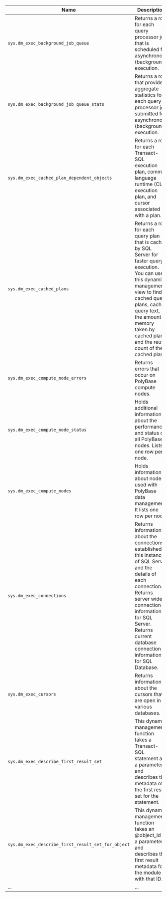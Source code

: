 
| Name                                                | Description                                                                                                                                                                                                                                     |
|-----------------------------------------------------|-------------------------------------------------------------------------------------------------------------------------------------------------------------------------------------------------------------------------------------------------|
| `sys.dm_exec_background_job_queue`                  | Returns a row for each query processor job that is scheduled for asynchronous (background) execution.                                                                                                                                          |
| `sys.dm_exec_background_job_queue_stats`            | Returns a row that provides aggregate statistics for each query processor job submitted for asynchronous (background) execution.                                                                                                                 |
| `sys.dm_exec_cached_plan_dependent_objects`         | Returns a row for each Transact-SQL execution plan, common language runtime (CLR) execution plan, and cursor associated with a plan.                                                                                                            |
| `sys.dm_exec_cached_plans`                          | Returns a row for each query plan that is cached by SQL Server for faster query execution. You can use this dynamic management view to find cached query plans, cached query text, the amount of memory taken by cached plans, and the reuse count of the cached plans. |
| `sys.dm_exec_compute_node_errors`                   | Returns errors that occur on PolyBase compute nodes.                                                                                                                                                                                           |
| `sys.dm_exec_compute_node_status`                   | Holds additional information about the performance and status of all PolyBase nodes. Lists one row per node.                                                                                                                                    |
| `sys.dm_exec_compute_nodes`                         | Holds information about nodes used with PolyBase data management. It lists one row per node.                                                                                                                                                   |
| `sys.dm_exec_connections`                           | Returns information about the connections established to this instance of SQL Server and the details of each connection. Returns server wide connection information for SQL Server. Returns current database connection information for SQL Database. |
| `sys.dm_exec_cursors`                               | Returns information about the cursors that are open in various databases.                                                                                                                                                                      |
| `sys.dm_exec_describe_first_result_set`             | This dynamic management function takes a Transact-SQL statement as a parameter and describes the metadata of the first result set for the statement.                                                                                            |
| `sys.dm_exec_describe_first_result_set_for_object`  | This dynamic management function takes an @object_id as a parameter and describes the first result metadata for the module with that ID.                                                                                                        |
| ...                                                 | ...                                                                                                                                                                                                                                             |

